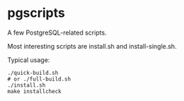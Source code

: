 # pgscripts
A few PostgreSQL-related scripts.

Most interesting scripts are install.sh and install-single.sh.

Typical usage:

```
./quick-build.sh
# or ./full-build.sh
./install.sh
make installcheck
```
